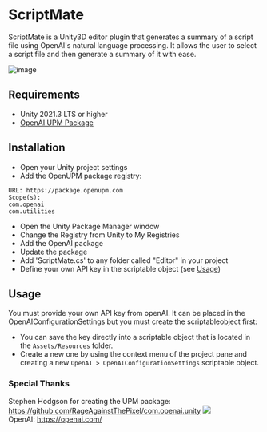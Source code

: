# ScriptMate
ScriptMate is a Unity3D editor plugin that generates a summary of a script file using OpenAI's natural language processing. It allows the user to select a script file and then generate a summary of it with ease.

![image](https://user-images.githubusercontent.com/38150569/222929912-e6907a5f-b800-4e8d-87a9-2773bc58cba0.png)

## Requirements
- Unity 2021.3 LTS or higher<br>
- <a href="https://openupm.com/packages/com.openai.unity/">OpenAI UPM Package</a>

## Installation
- Open your Unity project settings
- Add the OpenUPM package registry:

```Name: OpenUPM
URL: https://package.openupm.com
Scope(s):
com.openai
com.utilities
```

- Open the Unity Package Manager window
- Change the Registry from Unity to My Registries
- Add the OpenAI package
- Update the package
- Add 'ScriptMate.cs' to any folder called "Editor" in your project
- Define your own API key in the scriptable object (see <a href="https://github.com/Kalfadda/ScriptMate/edit/main/README.md#usage">Usage</a>)

## Usage
You must provide your own API key from openAI. It can be placed in the OpenAIConfigurationSettings but you must create the scriptableobject first:<br>
- You can save the key directly into a scriptable object that is located in the `Assets/Resources` folder.
- Create a new one by using the context menu of the project pane and creating a new `OpenAI > OpenAIConfigurationSettings` scriptable object.


### Special Thanks
Stephen Hodgson for creating the UPM package: https://github.com/RageAgainstThePixel/com.openai.unity <a href="https://openupm.com/packages/com.openai.unity/"><img src="https://img.shields.io/npm/v/com.openai.unity?label=openupm&amp;registry_uri=https://package.openupm.com" /></a><br>
OpenAI: https://openai.com/
